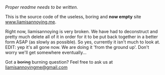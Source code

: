 _Proper readme needs to be written._

This is the source code of the useless, boring and **now empty** site www.liamisannoying.me.

Right now, liamisannoying is very broken. We have had to deconstruct and pretty much delete all of it in order for it to be put back together in a better form ASAP (as slowly as possible). So yes, currently it isn't much to look at.
EDIT: yep it's all gone now. We are doing it 'from the ground up'. Don't worry we'll get somewhere eventually... 

Got a ~~boring~~ burning question? Feel free to ask us at <a href="mailto:liamisannoyingme@gmail.com">liamisannoyingme@gmail.com</a>

